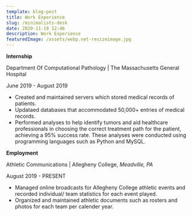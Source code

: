 ```yaml
---
template: blog-post
title: Work Experience
slug: /minimalists-desk
date: 2020-11-18 12:46
description: Work Experience
featuredImage: /assets/webp.net-resizeimage.jpg
---
```

**Internship**

Department Of Computational Pathology | The Massachusetts General Hospital 

June 2019 - August 2019

* Created and maintained servers which stored medical records of patients.
* Updataed databases that accommodated 50,000+ entries of medical records. 
* Performed analyses to help identify tumors and aid healthcare professionals in choosing the correct treatment path for the patient, achieving a 95% success rate. These analyses were conducted using programming languages such as Python and MySQL.



**Employment**

Athletic Communications | Allegheny College, *Meadville, PA*

August 2019 - PRESENT

* Managed online broadcasts for Allegheny College athletic events and recorded individual/ team statistics for each event played.
* Organized and maintained athletic documents such as rosters and photos for each team per calender year.

![]()